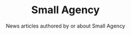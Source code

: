 ---
layout: tag_index
title: Small Agency
tag: SmallAgency
subtitle: News articles authored by or about Small Agency
permalink: /tags/SmallAgency/
---